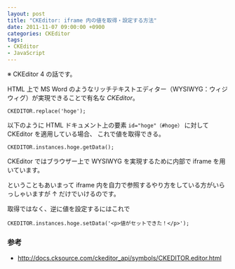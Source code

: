 ```yaml
---
layout: post
title: "CKEditor: iframe 内の値を取得・設定する方法"
date: 2011-11-07 09:00:00 +0900
categories: CKEditor
tags:
- CKEditor
- JavaScript
---
```


※ CKEditor 4 の話です。

HTML 上で MS Word のようなリッチテキストエディター（WYSIWYG：ウィジウィグ）が実現できることで有名な *CKEditor*。


```
CKEDITOR.replace('hoge');
```

以下のように HTML ドキュメント上の要素 `id="hoge"（#hoge）` に対して CKEditor を適用している場合、 これで値を取得できる。

```
CKEDITOR.instances.hoge.getData();
```

CKEditor ではブラウザー上で WYSIWYG を実現するために内部で iframe を用いています。

ということもあいまって iframe 内を自力で参照するやり方をしている方がいらっしゃいますが ↑ だけでいけるのです。


取得ではなく、逆に値を設定するにはこれで

```
CKEDITOR.instances.hoge.setData('<p>値がセットできた！</p>');
```


### 参考

- http://docs.cksource.com/ckeditor_api/symbols/CKEDITOR.editor.html
